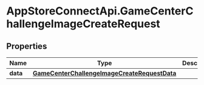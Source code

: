 # AppStoreConnectApi.GameCenterChallengeImageCreateRequest

## Properties

Name | Type | Description | Notes
------------ | ------------- | ------------- | -------------
**data** | [**GameCenterChallengeImageCreateRequestData**](GameCenterChallengeImageCreateRequestData.md) |  | 


